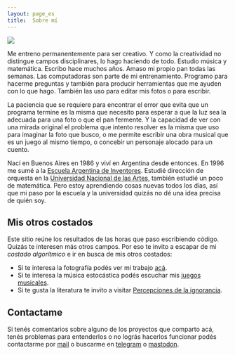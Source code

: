 ```yaml
---
layout: page_es
title:  Sobre mí
---
```


<img class="gray" src="https://rvalla.github.io/assets/img/aboutme.jpg" />

Me entreno permanentemente para ser creativo. Y como la creatividad no distingue campos disciplinares, lo
hago haciendo de todo. Estudio música y matemática. Escribo hace muchos años. Amaso mi propio pan
todas las semanas. Las computadoras son parte de mi entrenamiento. Programo para hacerme preguntas y también para producir
herramientas que me ayuden con lo que hago. También las uso para editar mis fotos o para escribir.


La paciencia que se requiere para encontrar el error que evita que un programa termine es la misma que 
necesito para esperar a que la luz sea la adecuada para una foto o que el pan fermente. Y la capacidad
de ver con una mirada original el problema que intento resolver es la misma que uso para
imaginar la foto que busco, o me permite escribir una obra musical que es un juego al mismo tiempo,
o concebir un personaje alocado para un cuento.  


Nací en Buenos Aires en 1986 y viví en Argentina desde entonces. En 1996 me sumé a la
[Escuela Argentina de Inventores](https://escueladeinventores.blogspot.com/). Estudié dirección de orquesta
en la [Universidad Nacional de las Artes](https://una.edu.ar/), también estudié un poco de matemática. Pero
estoy aprendiendo cosas nuevas todos los días, así que mi paso por la escuela y la universidad quizás no dé
una idea precisa de quién soy.


## Mis otros costados

Este sitio reúne los resultados de las horas que paso escribiendo código. Quizás te interesen más otros
campos. Por eso te invito a escapar de mi *costado algorítmico* e ir en busca de mis otros costados:

- Si te interesa la fotografía podés ver mi trabajo [acá](https://rodrigovalla.com).
- Si te interesa la música estocástica podés escuchar mis [juegos musicales](https://vimeo.com/showcase/4825357).
- Si te gusta la literatura te invito a visitar [Percepciones de la ignorancia](https://pdelaignorancia.com).

## Contactame

Si tenés comentarios sobre alguno de los proyectos que comparto acá, tenés problemas para entenderlos o no
lográs hacerlos funcionar podés contactarme por [mail](mailto:rodrigovalla@protonmail.ch) o buscarme en
[telegram](https://t.me/rvalla) o [mastodon](https://fosstodon.org/@rvalla).
